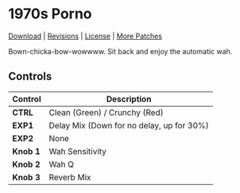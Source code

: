 # 1970s Porno

[Download](https://github.com/markfeit/ampero/raw/master/patches/1970s-Porno.prst) | [Revisions](https://github.com/markfeit/ampero/commits/master/patches/1970s-Porno.prst) | [License](README.md#License) | [More Patches](https://github.com/markfeit/ampero/tree/master/patches)


Bown-chicka-bow-wowwww.  Sit back and enjoy the automatic wah.


## Controls

| Control | Description |
| ------- | ----------- |
| **CTRL** | Clean (Green) / Crunchy (Red) |
| **EXP1** | Delay Mix (Down for no delay, up for 30%)|
| **EXP2** | None |
| **Knob 1** | Wah Sensitivity |
| **Knob 2** | Wah Q |
| **Knob 3** | Reverb Mix |
